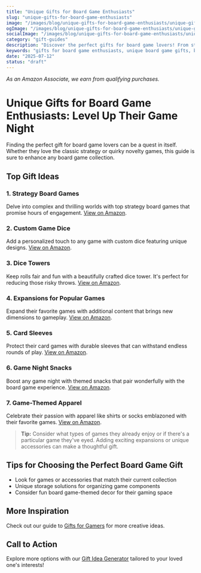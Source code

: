 ```yaml
---
title: "Unique Gifts for Board Game Enthusiasts"
slug: "unique-gifts-for-board-game-enthusiasts"
image: "/images/blog/unique-gifts-for-board-game-enthusiasts/unique-gifts-for-board-game-enthusiasts-banner.webp"
ogImage: "/images/blog/unique-gifts-for-board-game-enthusiasts/unique-gifts-for-board-game-enthusiasts-og.webp"
socialImage: "/images/blog/unique-gifts-for-board-game-enthusiasts/unique-gifts-for-board-game-enthusiasts-social.webp"
category: "gift-guides"
description: "Discover the perfect gifts for board game lovers! From strategy games to quirky accessories, find unique picks that will enhance their game nights."
keywords: "gifts for board game enthusiasts, unique board game gifts, board game accessories, strategy games, novelty game items"
date: "2025-07-12"
status: "draft"
---
```


*As an Amazon Associate, we earn from qualifying purchases.*

# Unique Gifts for Board Game Enthusiasts: Level Up Their Game Night

Finding the perfect gift for board game lovers can be a quest in itself. Whether they love the classic strategy or quirky novelty games, this guide is sure to enhance any board game collection.

## Top Gift Ideas

### 1. Strategy Board Games
Delve into complex and thrilling worlds with top strategy board games that promise hours of engagement.
[View on Amazon](https://www.amazon.com/s?k=strategy+board+games&tag=bright-gift-20).

### 2. Custom Game Dice
Add a personalized touch to any game with custom dice featuring unique designs.
[View on Amazon](https://www.amazon.com/s?k=custom+game+dice&tag=bright-gift-20).

### 3. Dice Towers
Keep rolls fair and fun with a beautifully crafted dice tower. It's perfect for reducing those risky throws.
[View on Amazon](https://www.amazon.com/s?k=dice+tower&tag=bright-gift-20).

### 4. Expansions for Popular Games
Expand their favorite games with additional content that brings new dimensions to gameplay.
[View on Amazon](https://www.amazon.com/s?k=board+game+expansion&tag=bright-gift-20).

### 5. Card Sleeves
Protect their card games with durable sleeves that can withstand endless rounds of play.
[View on Amazon](https://www.amazon.com/s?k=card+sleeves+board+games&tag=bright-gift-20).

### 6. Game Night Snacks
Boost any game night with themed snacks that pair wonderfully with the board game experience.
[View on Amazon](https://www.amazon.com/s?k=game+night+snacks&tag=bright-gift-20).

### 7. Game-Themed Apparel
Celebrate their passion with apparel like shirts or socks emblazoned with their favorite games.
[View on Amazon](https://www.amazon.com/s?k=board+game+apparel&tag=bright-gift-20).

> **Tip:** Consider what types of games they already enjoy or if there's a particular game they've eyed. Adding exciting expansions or unique accessories can make a thoughtful gift.

## Tips for Choosing the Perfect Board Game Gift
- Look for games or accessories that match their current collection
- Unique storage solutions for organizing game components
- Consider fun board game-themed decor for their gaming space

## More Inspiration
Check out our guide to [Gifts for Gamers](/blog/gifts-for-gamers) for more creative ideas.

## Call to Action
Explore more options with our [Gift Idea Generator](#) tailored to your loved one's interests!
